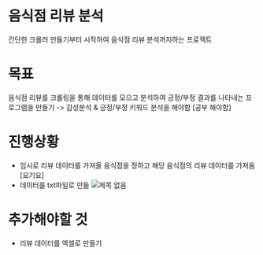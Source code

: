 # 음식점 리뷰 분석
간단한 크롤러 만들기부터 시작하여 음식점 리뷰 분석까지하는 프로젝트

 # 목표
 음식점 리뷰를 크롤링을 통해 데이터를 모으고 분석하여 긍정/부정 결과를 나타내는 프로그램을 만들기
 -> 감성분석 & 긍정/부정 키워드 분석을 해야함 [공부 해야함]
      
# 진행상황
- 임시로 리뷰 데이터를 가져올 음식점을 정하고 해당 음식점의 리뷰 데이터를 가져옴 [요기요]
- 데이터를 txt파일로 만듦
![제목 없음](https://user-images.githubusercontent.com/11437918/166906883-9945fa37-9eac-4eb9-a2cb-01b8bc553290.png)

# 추가해야할 것
- 리뷰 데이터를 엑셀로 만들기
